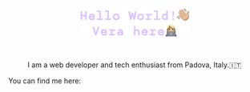 <p align="center"><a href=""><img alt="Hello World, Vera here." src="./assets/HelloWorld.png" /></a></p>
</br>
<p align="center" font-family="">I am a web developer and tech enthusiast from Padova, Italy.🇮🇹</p> 

<p>You can find me here:</p>
<p><a href="https://www.reddit.com/user/veratimo" <img height="45px" width="45px" alt="Reddit logo" src="./assets/reddit-logo.png" /></a></p> 
